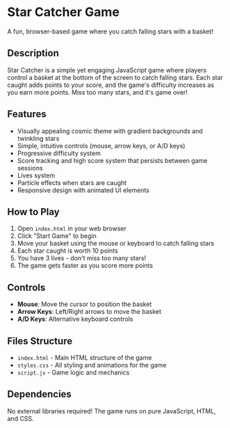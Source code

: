 # Star Catcher Game

A fun, browser-based game where you catch falling stars with a basket!

## Description

Star Catcher is a simple yet engaging JavaScript game where players control a basket at the bottom of the screen to catch falling stars. Each star caught adds points to your score, and the game's difficulty increases as you earn more points. Miss too many stars, and it's game over!

## Features

- Visually appealing cosmic theme with gradient backgrounds and twinkling stars
- Simple, intuitive controls (mouse, arrow keys, or A/D keys)
- Progressive difficulty system
- Score tracking and high score system that persists between game sessions
- Lives system
- Particle effects when stars are caught
- Responsive design with animated UI elements

## How to Play

1. Open `index.html` in your web browser
2. Click "Start Game" to begin
3. Move your basket using the mouse or keyboard to catch falling stars
4. Each star caught is worth 10 points
5. You have 3 lives - don't miss too many stars!
6. The game gets faster as you score more points

## Controls

- **Mouse**: Move the cursor to position the basket
- **Arrow Keys**: Left/Right arrows to move the basket
- **A/D Keys**: Alternative keyboard controls

## Files Structure

- `index.html` - Main HTML structure of the game
- `styles.css` - All styling and animations for the game
- `script.js` - Game logic and mechanics

## Dependencies

No external libraries required! The game runs on pure JavaScript, HTML, and CSS.
